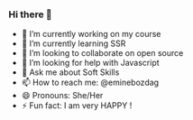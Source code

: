 ### Hi there 👋

- 🔭 I’m currently working on my course
- 🌱 I’m currently learning SSR
- 👯 I’m looking to collaborate on open source
- 🤔 I’m looking for help with Javascript
- 💬 Ask me about Soft Skills
- 📫 How to reach me: @eminebozdag
- 😄 Pronouns: She/Her
- ⚡ Fun fact: I am very HAPPY !

